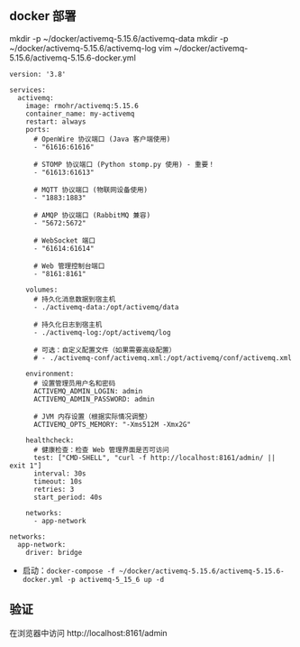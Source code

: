 
## docker 部署

mkdir -p ~/docker/activemq-5.15.6/activemq-data
mkdir -p ~/docker/activemq-5.15.6/activemq-log
vim ~/docker/activemq-5.15.6/activemq-5.15.6-docker.yml

```
version: '3.8'

services:
  activemq:
    image: rmohr/activemq:5.15.6
    container_name: my-activemq
    restart: always
    ports:
      # OpenWire 协议端口 (Java 客户端使用)
      - "61616:61616"
      
      # STOMP 协议端口 (Python stomp.py 使用) - 重要！
      - "61613:61613"
      
      # MQTT 协议端口 (物联网设备使用)
      - "1883:1883"
      
      # AMQP 协议端口 (RabbitMQ 兼容)
      - "5672:5672"
      
      # WebSocket 端口
      - "61614:61614"
      
      # Web 管理控制台端口
      - "8161:8161"
      
    volumes:
      # 持久化消息数据到宿主机
      - ./activemq-data:/opt/activemq/data
      
      # 持久化日志到宿主机
      - ./activemq-log:/opt/activemq/log
      
      # 可选：自定义配置文件（如果需要高级配置）
      # - ./activemq-conf/activemq.xml:/opt/activemq/conf/activemq.xml
      
    environment:
      # 设置管理员用户名和密码
      ACTIVEMQ_ADMIN_LOGIN: admin
      ACTIVEMQ_ADMIN_PASSWORD: admin
      
      # JVM 内存设置（根据实际情况调整）
      ACTIVEMQ_OPTS_MEMORY: "-Xms512M -Xmx2G"
      
    healthcheck:
      # 健康检查：检查 Web 管理界面是否可访问
      test: ["CMD-SHELL", "curl -f http://localhost:8161/admin/ || exit 1"]
      interval: 30s
      timeout: 10s
      retries: 3
      start_period: 40s
      
    networks:
      - app-network

networks:
  app-network:
    driver: bridge
```

- 启动：`docker-compose -f ~/docker/activemq-5.15.6/activemq-5.15.6-docker.yml -p activemq-5_15_6 up -d`

## 验证

在浏览器中访问 http://localhost:8161/admin